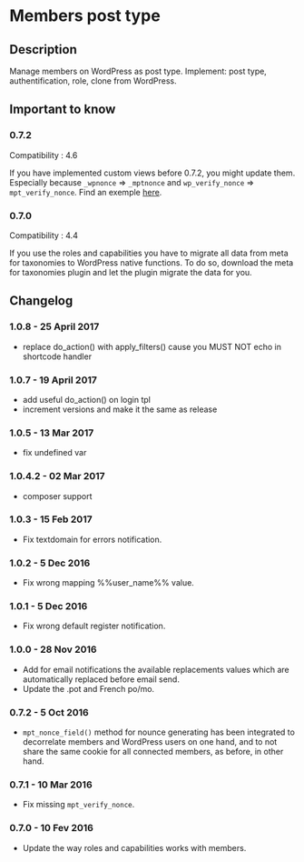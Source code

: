# Members post type #

## Description ##

Manage members on WordPress as post type. Implement: post type, authentification, role, clone from WordPress.

## Important to know ##

### 0.7.2
Compatibility : 4.6

If you have implemented custom views before 0.7.2, you might update them. Especially because `_wpnonce` => `_mptnonce` and `wp_verify_nonce` => `mpt_verify_nonce`. Find an exemple [here](https://github.com/BeAPI/members-post-type/commit/2562b7e79feebf09967a2f964f3144e8f6d10930#diff-fac5c1b7350b8f3af605e75406b9c751).

### 0.7.0
Compatibility : 4.4

If you use the roles and capabilities you have to migrate all data from meta for taxonomies to WordPress native functions.
To do so, download the meta for taxonomies plugin and let the plugin migrate the data for you.

## Changelog ##

### 1.0.8 - 25 April 2017
* replace do_action() with apply_filters() cause you MUST NOT echo in shortcode handler

### 1.0.7 - 19 April 2017
* add useful do_action() on login tpl
* increment versions and make it the same as release

### 1.0.5 - 13 Mar 2017
* fix undefined var

### 1.0.4.2 - 02 Mar 2017
* composer support

### 1.0.3 - 15 Feb 2017
* Fix textdomain for errors notification.

### 1.0.2 - 5 Dec 2016
* Fix wrong mapping %%user_name%% value.

### 1.0.1 - 5 Dec 2016
* Fix wrong default register notification.

### 1.0.0 - 28 Nov 2016
* Add for email notifications the available replacements values which are automatically replaced before email send.
* Update the .pot and French po/mo.

### 0.7.2 - 5 Oct 2016
* `mpt_nonce_field()` method for nounce generating has been integrated to decorrelate members and WordPress users on one hand, and to not share the same cookie for all connected members, as before, in other hand.

### 0.7.1 - 10 Mar 2016
* Fix missing `mpt_verify_nonce`.

### 0.7.0 - 10 Fev 2016
* Update the way roles and capabilities works with members.
